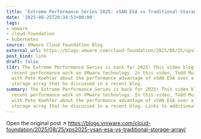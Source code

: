 ```yaml
---
title: 'Extreme Performance Series 2025: vSAN ESA vs Traditional Storage Array'
date: '2025-08-25T20:34:53+00:00'
tags:
- vmware
- cloud-foundation
- kubernetes
source: VMware Cloud Foundation Blog
external_url: https://blogs.vmware.com/cloud-foundation/2025/08/25/xps2025-vsan-esa-vs-traditional-storage-array/
post_kind: link
draft: false
tldr: The Extreme Performance Series is back for 2025! This video blog series highlights
  recent performance work on VMware technology. In this video, Todd Muirhead talks
  with Pete Koehler about the performance advantage of vSAN ESA over a traditional
  storage array that he discussed in a recent blog.
summary: The Extreme Performance Series is back for 2025! This video blog series highlights
  recent performance work on VMware technology. In this video, Todd Muirhead talks
  with Pete Koehler about the performance advantage of vSAN ESA over a traditional
  storage array that he discussed in a recent blog. Links to additional resources:.
---
```

Open the original post ↗ https://blogs.vmware.com/cloud-foundation/2025/08/25/xps2025-vsan-esa-vs-traditional-storage-array/
